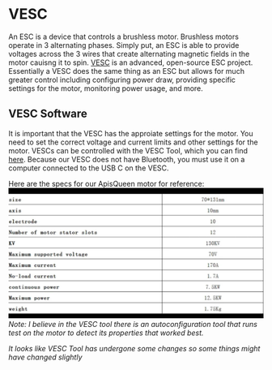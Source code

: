 # VESC
An ESC is a device that controls a brushless motor. Brushless motors operate in 3 alternating phases. Simply put, an ESC is able to provide voltages across the 3 wires that create alternating magnetic fields in the motor cauisng it to spin.
[VESC](vesc-project.com) is an advanced, open-source ESC project. Essentially a VESC does the same thing as an ESC but allows for much greater control including configuring power draw, providing specific settings for the motor, monitoring power usage, and more.

## VESC Software
It is important that the VESC has the approiate settings for the motor. You need to set the correct voltage and current limits and other settings for the motor. VESCs can be controlled with the VESC Tool, which you can find [here](https://vesc-project.com/vesc_tool). Because our VESC does not have Bluetooth, you must use it on a computer connected to the USB C on the VESC.

Here are the specs for our ApisQueen motor for reference:
![Motor Specs](MotorSpecs.png)
*Note: I believe in the VESC tool there is an autoconfiguration tool that runs test on the motor to detect its properties that worked best.*

*It looks like VESC Tool has undergone some changes so some things might have changed slightly*
